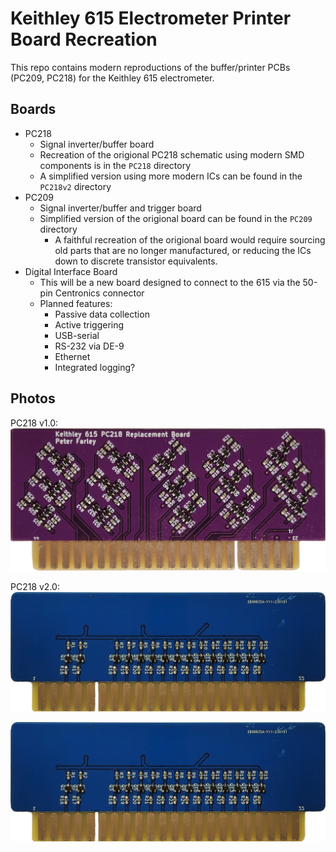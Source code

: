 Keithley 615 Electrometer Printer Board Recreation
==================================================

This repo contains modern reproductions of the buffer/printer PCBs (PC209, PC218)
for the Keithley 615 electrometer.

Boards
------

 - PC218
   - Signal inverter/buffer board
   - Recreation of the origional PC218 schematic using modern SMD components is
     in the `PC218` directory
   - A simplified version using more modern ICs can be found in the `PC218v2` directory
 - PC209
   - Signal inverter/buffer and trigger board
   - Simplified version of the origional board can be found in the `PC209` directory
     - A faithful recreation of the origional board would require sourcing old
       parts that are no longer manufactured, or reducing the ICs down to
       discrete transistor equivalents.
 - Digital Interface Board
   - This will be a new board designed to connect to the 615 via the 50-pin
     Centronics connector
   - Planned features:
     - Passive data collection
     - Active triggering
     - USB-serial
     - RS-232 via DE-9
     - Ethernet
     - Integrated logging?

Photos
------

PC218 v1.0:
![Rear of PC218 board v1.0](img/PC218_Rev1.0.png)

PC218 v2.0:
![Front of PC218 board v2.0](img/PC218_Rev2.0_Front.png)

![Rear of PC218 board v2.0](img/PC218_Rev2.0_Rear.png)

